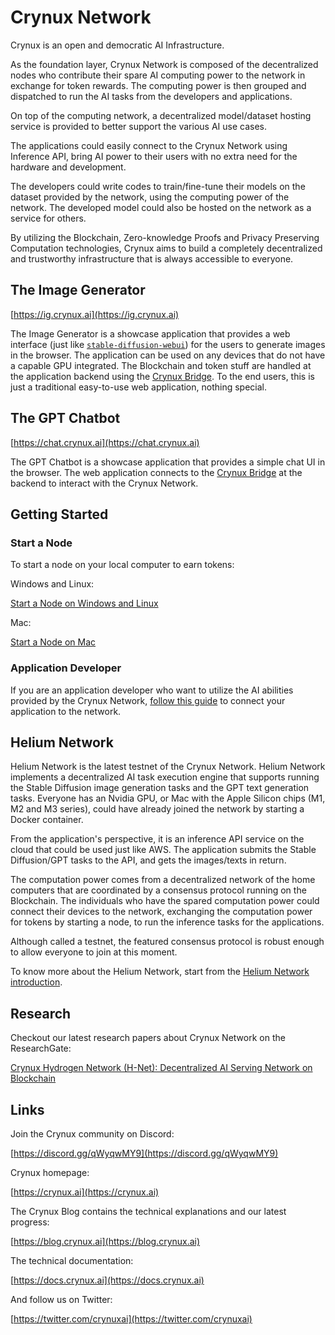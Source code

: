 # Crynux Network

Crynux is an open and democratic AI Infrastructure.

As the foundation layer, Crynux Network is composed of the decentralized nodes who contribute their spare AI computing power to the network in exchange for token rewards. The computing power is then grouped and dispatched to run the AI tasks from the developers and applications.

On top of the computing network, a decentralized model/dataset hosting service is provided to better support the various AI use cases.

The applications could easily connect to the Crynux Network using Inference API, bring AI power to their users with no extra need for the hardware and development.

The developers could write codes to train/fine-tune their models on the dataset provided by the network, using the computing power of the network. The developed model could also be hosted on the network as a service for others.

By utilizing the Blockchain, Zero-knowledge Proofs and Privacy Preserving Computation technologies, Crynux aims to build a completely decentralized and trustworthy infrastructure that is always accessible to everyone.

## The Image Generator

[https://ig.crynux.ai](https://ig.crynux.ai)

The Image Generator is a showcase application that provides a web interface (just like [`stable-diffusion-webui`](https://github.com/AUTOMATIC1111/stable-diffusion-webui)) for the users to generate images in the browser. 
The application can be used on any devices that do not have a capable GPU integrated. The Blockchain and token stuff are handled at the application backend using the [Crynux Bridge](https://github.com/crynux-ai/crynux-bridge). To the end users, this is just a traditional easy-to-use web application, nothing special.

## The GPT Chatbot

[https://chat.crynux.ai](https://chat.crynux.ai)

The GPT Chatbot is a showcase application that provides a simple chat UI in the browser. The web application connects to the [Crynux Bridge](https://github.com/crynux-ai/crynux-bridge) at the backend to interact with the Crynux Network.

## Getting Started

### Start a Node

To start a node on your local computer to earn tokens:

Windows and Linux:

[Start a Node on Windows and Linux](https://docs.crynux.ai/node-hosting/start-a-node-win-linux)

Mac:

[Start a Node on Mac](https://docs.crynux.ai/node-hosting/start-a-node-mac)

### Application Developer

If you are an application developer who want to utilize the AI abilities provided by the Crynux Network, [follow this guide](https://docs.crynux.ai/application-development/application-workflow) to connect your application to the network.

## Helium Network

Helium Network is the latest testnet of the Crynux Network. Helium Network implements a decentralized AI task execution engine that supports running the Stable Diffusion image generation tasks and the GPT text generation tasks.
Everyone has an Nvidia GPU, or Mac with the Apple Silicon chips (M1, M2 and M3 series), could have already joined the network by starting a Docker container.

From the application's perspective, it is an inference API service on the cloud that could be used just like AWS. The application submits the Stable Diffusion/GPT tasks to the API, and gets the images/texts in return.

The computation power comes from a decentralized network of the home computers that are coordinated by a consensus protocol running on the Blockchain. The individuals who have the spared computation power could connect their devices to the network, exchanging the computation power for tokens by starting a node, to run the inference tasks for the applications.

Although called a testnet, the featured consensus protocol is robust enough to allow everyone to join at this moment.

To know more about the Helium Network, start from the [Helium Network introduction](https://docs.crynux.ai/releases/helium-network).

## Research

Checkout our latest research papers about Crynux Network on the ResearchGate:

[Crynux Hydrogen Network (H-Net): Decentralized AI Serving Network on Blockchain](http://dx.doi.org/10.13140/RG.2.2.32697.54884)

## Links

Join the Crynux community on Discord:

[https://discord.gg/qWyqwMY9](https://discord.gg/qWyqwMY9)

Crynux homepage:

[https://crynux.ai](https://crynux.ai)

The Crynux Blog contains the technical explanations and our latest progress:

[https://blog.crynux.ai](https://blog.crynux.ai)

The technical documentation:

[https://docs.crynux.ai](https://docs.crynux.ai)

And follow us on Twitter:

[https://twitter.com/crynuxai](https://twitter.com/crynuxai)
